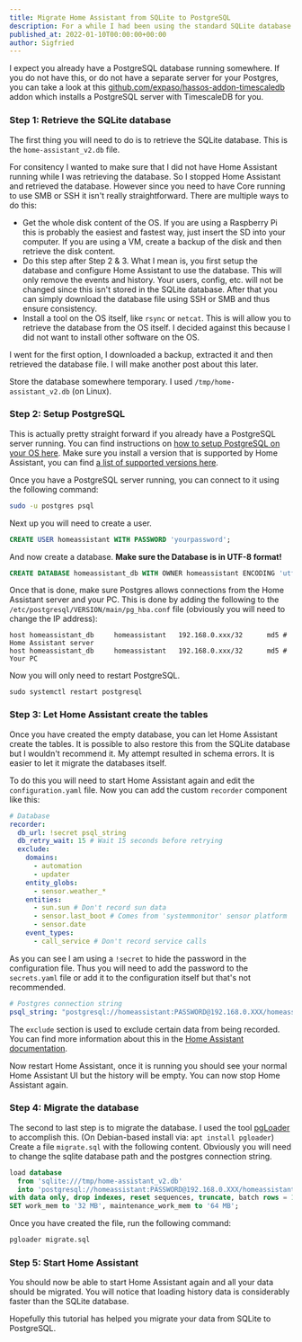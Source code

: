 ```yaml
---
title: Migrate Home Assistant from SQLite to PostgreSQL
description: For a while I had been using the standard SQLite database for Home Assistant. However after adding more integrations it became very slow. I couldn't find an online guide to migrate from SQLite to an external PostgreSQL server. So I decided to write one for you my potential reader :))
published_at: 2022-01-10T00:00:00+00:00
author: Sigfried
---
```


I expect you already have a PostgreSQL database running somewhere. If you do not have this, or do not have a separate server for your Postgres, you can take a look at this [github.com/expaso/hassos-addon-timescaledb](https://github.com/expaso/hassos-addon-timescaledb) addon which installs a PostgreSQL server with TimescaleDB for you.

### Step 1: Retrieve the SQLite database

The first thing you will need to do is to retrieve the SQLite database. This is the `home-assistant_v2.db` file. 

For consitency I wanted to make sure that I did not have Home Assistant running while I was retrieving the database. So I stopped Home Assistant and retrieved the database. However since you need to have Core running to use SMB or SSH it isn't really straightforward. There are multiple ways to do this:

- Get the whole disk content of the OS. If you are using a Raspberry Pi this is probably the easiest and fastest way, just insert the SD into your computer. If you are using a VM, create a backup of the disk and then retrieve the disk content.
- Do this step after Step 2 & 3. What I mean is, you first setup the database and configure Home Assistant to use the database. This will only remove the events and history. Your users, config, etc. will not be changed since this isn't stored in the SQLite database. After that you can simply download the database file using SSH or SMB and thus ensure consistency.
- Install a tool on the OS itself, like `rsync` or `netcat`. This is will allow you to retrieve the database from the OS itself. I decided against this because I did not want to install other software on the OS.


I went for the first option, I downloaded a backup, extracted it and then retrieved the database file. I will make another post about this later.

Store the database somewhere temporary. I used `/tmp/home-assistant_v2.db` (on Linux).

### Step 2: Setup PostgreSQL

This is actually pretty straight forward if you already have a PostgreSQL server running. You can find instructions on [how to setup PostgreSQL on your OS here](https://www.postgresql.org/download/). Make sure you install a version that is supported by Home Assistant, you can find [a list of supported versions here](https://www.home-assistant.io/integrations/recorder).

Once you have a PostgreSQL server running, you can connect to it using the following command:
```bash
sudo -u postgres psql
```
Next up you will need to create a user.
```sql
CREATE USER homeassistant WITH PASSWORD 'yourpassword';
```
And now create a database. **Make sure the Database is in UTF-8 format!**
```sql
CREATE DATABASE homeassistant_db WITH OWNER homeassistant ENCODING 'utf8' TEMPLATE template0;
```
Once that is done, make sure Postgres allows connections from the Home Assistant server and your PC. This is done by adding the following to the `/etc/postgresql/VERSION/main/pg_hba.conf` file (obviously you will need to change the IP address):
```
host homeassistant_db     homeassistant   192.168.0.xxx/32      md5 # Home Assistant server
host homeassistant_db     homeassistant   192.168.0.xxx/32      md5 # Your PC
```

Now you will only need to restart PostgreSQL.
```
sudo systemctl restart postgresql
```

### Step 3: Let Home Assistant create the tables

Once you have created the empty database, you can let Home Assistant create the tables. It is possible to also restore this from the SQLite database but I wouldn't recommend it. My attempt resulted in schema errors. It is easier to let it migrate the databases itself.

To do this you will need to start Home Assistant again and edit the `configuration.yaml` file. Now you can add the custom `recorder` component like this:
```yaml
# Database
recorder:
  db_url: !secret psql_string
  db_retry_wait: 15 # Wait 15 seconds before retrying
  exclude:
    domains:
      - automation
      - updater
    entity_globs:
      - sensor.weather_*
    entities:
      - sun.sun # Don't record sun data
      - sensor.last_boot # Comes from 'systemmonitor' sensor platform
      - sensor.date
    event_types:
      - call_service # Don't record service calls
```

As you can see I am using a `!secret` to hide the password in the configuration file. Thus you will need to add the password to the `secrets.yaml` file or add it to the configuration itself but that's not recommended.
```yaml
# Postgres connection string
psql_string: "postgresql://homeassistant:PASSWORD@192.168.0.XXX/homeassistant_db"
```

The `exclude` section is used to exclude certain data from being recorded. You can find more information about this in the [Home Assistant documentation](https://home-assistant.io/docs/configuration/recorder/).

Now restart Home Assistant, once it is running you should see your normal Home Assistant UI but the history will be empty. You can now stop Home Assistant again.

### Step 4: Migrate the database

The second to last step is to migrate the database. I used the tool [pgLoader](https://pgloader.readthedocs.io/en/latest/) to accomplish this. (On Debian-based install via: `apt install pgloader`) \
Create a file `migrate.sql` with the following content. Obviously you will need to change the sqlite database path and the postgres connection string.
```sql
load database
  from 'sqlite:///tmp/home-assistant_v2.db'
  into 'postgresql://homeassistant:PASSWORD@192.168.0.XXX/homeassistant_db'
with data only, drop indexes, reset sequences, truncate, batch rows = 1000
SET work_mem to '32 MB', maintenance_work_mem to '64 MB';
```
Once you have created the file, run the following command:
```bash
pgloader migrate.sql
```

### Step 5: Start Home Assistant

You should now be able to start Home Assistant again and all your data should be migrated. You will notice that loading history data is considerably faster than the SQLite database.

Hopefully this tutorial has helped you migrate your data from SQLite to PostgreSQL.

